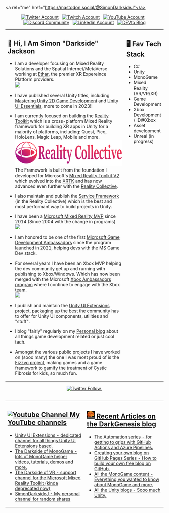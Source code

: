 <a rel="me" href="https://mastodon.social/@SimonDarksideJ"</a>
<div align=center>
<a href="https://twitter.com/SimonDarksideJ"><img src="https://cdn.worldvectorlogo.com/logos/twitter-6.svg" title="Twitter" alt="Twitter Account" width="40"/></a> 
&ensp;<a href="https://www.twitch.tv/simondarksidej"><img src="https://cdn.worldvectorlogo.com/logos/twitch-logo-2019.svg" title="Twitch" alt="Twitch Account" width="60"/></a> 
&ensp;<a href="https://www.youtube.com/@SimonDarksideJ"><img src="https://cdn.worldvectorlogo.com/logos/youtube-icon.svg" title="YouTube" alt="YouTube Account" width="40"/></a>
&ensp;<a href="https://discord.gg/hF7TtRCFmB"><img src="https://cdn.worldvectorlogo.com/logos/discord-6.svg" title="Discord" alt="Discord Community" width="40"/></a> 
&ensp;<a href="https://www.linkedin.com/in/metaverseconsultant/"><img src="https://cdn.worldvectorlogo.com/logos/linkedin-icon-2.svg" title="Linkedin" alt="Linkedin Account" width="30"/></a> 
&ensp;<a href="https://darkgenesis.zenithmoon.com/"><img src="https://darkgenesis.zenithmoon.com/assets/img/branding/darkgenesis-logo-full-light.png" title="DEV" alt="DEVto Blog" width="30"/></a>
</div>

<!--
**SimonDarksideJ/SimonDarksideJ** is a ✨ _special_ ✨ repository because its `README.md` (this file) appears on your GitHub profile.

Here are some ideas to get you started:

- 🔭 I’m currently working on ...
- 🌱 I’m currently learning ...
- 👯 I’m looking to collaborate on ...
- 🤔 I’m looking for help with ...
- 💬 Ask me about ...
- 📫 How to reach me: ...
- 😄 Pronouns: ...
- ⚡ Fun fact: ...
-->
<table><tr><td valign="top" width="75%">

## 👋 Hi, I Am Simon "Darkside" Jackson

- I am a developer focusing on Mixed Reality Solutions and the Spatial Internet/MetaVerse working at [Ethar](https://www.ethar.com/), the premier XR Expereince Platform providers.
<br/>[![](https://etharinc.github.io/img/Ethar_Logo_2020_med.jpg)](https://www.ethar.com/)

- I have published several Unity titles, including [Mastering Unity 2D Game Development](https://www.amazon.co.uk/Mastering-Unity-2D-Game-Development/dp/1849697345) and [Unity UI Essentials](https://www.amazon.co.uk/gp/product/B00T96XBYI), more to come in 2023!!

- I am currently focused on building the [Reality Toolkit](https://realitycollective.io/) which is a cross-platform Mixed Reality framework for building XR apps in Unity for a majority of platforms, including: Quest, Pico, HoloLens, Magic Leap, Mobile and more.
<br/>[![Reality Collective](https://github.com/realitycollective/realitycollective.logo/blob/main/Branding/RealityCollective_HorizontalLogo_1024.png?raw=true)]((https://realitycollective.io/))
<br/>The Framework is built from the foundation I developed for Microsoft's [Mixed Reality Toolkit V2](https://github.com/microsoft/MixedRealityToolkit-Unity/tree/releases/2.8.3) which evolved into the [XRTK](https://github.com/xrtk) and has now advanced even further with the [Reality Collective](https://realitycollective.io/).

- I also maintain and publish the [Service Framework](https://service-framework.realitycollective.io/) (in the Reality Collective) which is the best and most performant way to build projects in Unity.

- I have been a [Microsoft Mixed Reality MVP](https://mvp.microsoft.com/en-us/PublicProfile/5001069?fullName=Simon%20Jackson) since 2014 (Since 2004 with the change in programs)
<br/>[![](https://www.stevejgordon.co.uk/wp-content/uploads/2017/11/MVP_Logo_Horizontal_Preferred_Cyan300_RGB_300ppi.png)](https://mvp.microsoft.com/en-us/)

- I am honored to be one of the first [Microsoft Game Development Ambassadors](https://developer.microsoft.com/en-us/games/community/ambassadors/) since the program launched in 2021, helping devs with the MS Game Dev stack.

- For several years I have been an Xbox MVP helping the dev community get up and running with publishing to Xbox/Windows.  Which has now been merged with the Microsoft [Xbox Ambassadors program](https://news.xbox.com/en-us/2020/09/25/who-are-xbox-ambassadors/) where I continue to engage with the Xbox team.
<br/>[![](https://i0.wp.com/news.xbox.com/en-us/wp-content/uploads/sites/2/2019/09/XAHeader_HERO.jpg)](https://developer.microsoft.com/en-us/games/community/ambassadors/)

- I publish and maintain the [Unity UI Extensions](https://github.com/unity-UI-Extensions/com.unity.uiextensions) project, packaging up the best the community has to offer for Unity UI components, utilities and "stuff".

- I blog "fairly" regularly on my [Personal blog](https://darkgenesis.zenithmoon.com/) about all things game development related or just cool tech.

- Amongst the various public projects I have worked on (sooo many) the one I was most proud of is the [Fizzyo project](https://www.microsoft.com/en-us/research/project/project-fizzyo/), making games and a game framework to gamify the treatment of Cystic Fibrosis for kids, so much fun.
 
</td><td valign="top" width="25%">

## 🖥️ Fav Tech Stack

- C#
- Unity
- MonoGame
- Mixed Reality (AR/VR/XR)
- Game Development
- Xbox Development / ID@Xbox
- Asset development
- Unreal (in progress)
 
</tr></tr></table>

<center><a href="https://twitter.com/SimonDarksideJ"><img alt="Twitter Follow" src="https://img.shields.io/twitter/follow/SimonDarksideJ?label=Twitter&style=for-the-badge&logo=twitter&color=1DA1F2">&nbsp;</center>
<br/>

<table><tr><td valign="top" width="50%">

## <img src="https://cdn.worldvectorlogo.com/logos/youtube-icon.svg" title="YouTube ChannelDocker" alt="Youtube Channel" width="30"/> </a>   My YouTube channels
 
<!-- YOUTUBE-VIDEOS-LIST:START -->
- [Unity UI Extensions](https://www.youtube.com/@UnityUIExtensions) - dedicated channel for all things Unity UI Extensions based.
- [The Darkside of MonoGame](https://www.youtube.com/@DarksideofMonoGame) - lots of MonoGame helper videos, tutorials, demos and more.
- [The Darkside of VR](https://www.youtube.com/@DarksideofVR) - support channel for the Microsoft Mixed Reality Toolkit (kinda deprecated now)
- [SimonDarksideJ](https://www.youtube.com/@SimonDarksideJ) - My personal channel for random shares
<!-- YOUTUBE-VIDEOS-LIST:END -->
 
</td><td valign="top" width="50%">

## <a href="https://bit.ly/darkgenesis"><img src="https://github.com/SimonDarksideJ/SimonDarksideJ.github.io/raw/main/assets/img/branding/ZenithMoonLogo.png" title="DEV" alt="DEV" width="25"/></a>   Recent Articles on the DarkGenesis blog
 <!-- DEVTO-BLOG-LIST:START -->
- [The Automation series](https://darkgenesis.zenithmoon.com/tag.html?tag=automation) - for getting to grips with GitHub Actions and Azure Pipelines.
- [Creating your own blog on GitHub Pages Series](https://darkgenesis.zenithmoon.com/tag.html?tag=jekyll) - How to build your own free blog on GitHub.
- [All the MonoGame content](https://darkgenesis.zenithmoon.com/tag.html?tag=monogame) - Everything you wanted to know about MonoGame and more.
- [All the Unity blogs](https://darkgenesis.zenithmoon.com/tag.html?tag=unity3d) - Sooo much Unity.
<!-- DEVTO-BLOG-LIST:END -->

</td></tr></table>